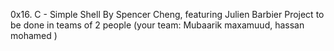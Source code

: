0x16. C - Simple Shell
By Spencer Cheng, featuring Julien Barbier Project to be done in teams of 2 people (your team: Mubaarik maxamuud, hassan mohamed )
